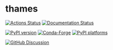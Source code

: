 # thames

[![Actions Status][actions-badge]][actions-link]
[![Documentation Status][rtd-badge]][rtd-link]

[![PyPI version][pypi-version]][pypi-link]
[![Conda-Forge][conda-badge]][conda-link]
[![PyPI platforms][pypi-platforms]][pypi-link]

[![GitHub Discussion][github-discussions-badge]][github-discussions-link]

<!-- SPHINX-START -->

<!-- prettier-ignore-start -->
[actions-badge]:            https://github.com/riverlane/thames/workflows/CI/badge.svg
[actions-link]:             https://github.com/riverlane/thames/actions
[conda-badge]:              https://img.shields.io/conda/vn/conda-forge/thames
[conda-link]:               https://github.com/conda-forge/thames-feedstock
[github-discussions-badge]: https://img.shields.io/static/v1?label=Discussions&message=Ask&color=blue&logo=github
[github-discussions-link]:  https://github.com/riverlane/thames/discussions
[pypi-link]:                https://pypi.org/project/thames/
[pypi-platforms]:           https://img.shields.io/pypi/pyversions/thames
[pypi-version]:             https://img.shields.io/pypi/v/thames
[rtd-badge]:                https://readthedocs.org/projects/thames/badge/?version=latest
[rtd-link]:                 https://thames.readthedocs.io/en/latest/?badge=latest

<!-- prettier-ignore-end -->
